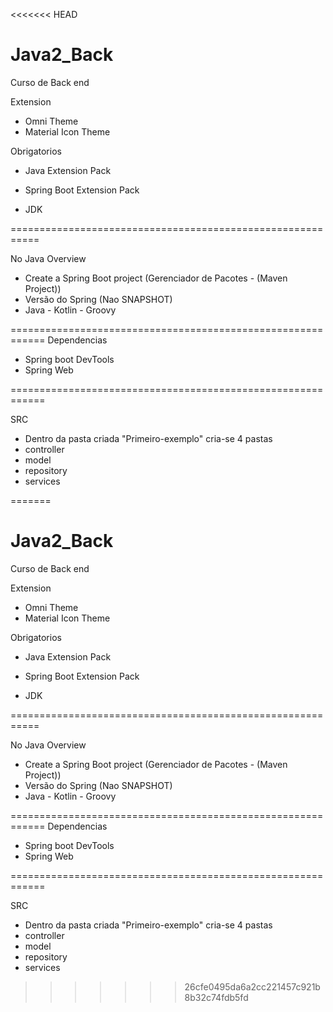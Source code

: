 <<<<<<< HEAD
# Java2_Back


Curso de Back end

Extension <br>
  - Omni Theme
  - Material Icon Theme

Obrigatorios
  - Java Extension Pack
  - Spring Boot Extension Pack

  - JDK

===========================================================

No Java Overview
  - Create a Spring Boot project (Gerenciador de Pacotes - (Maven Project))
  - Versão do Spring (Nao SNAPSHOT)
  - Java - Kotlin - Groovy



============================================================
Dependencias 
  - Spring boot DevTools
  - Spring Web

============================================================

SRC
  - Dentro da pasta criada "Primeiro-exemplo" cria-se 4 pastas
  - controller
  - model
  - repository
  - services
    
=======
# Java2_Back


Curso de Back end

Extension <br>
  - Omni Theme
  - Material Icon Theme

Obrigatorios
  - Java Extension Pack
  - Spring Boot Extension Pack

  - JDK

===========================================================

No Java Overview
  - Create a Spring Boot project (Gerenciador de Pacotes - (Maven Project))
  - Versão do Spring (Nao SNAPSHOT)
  - Java - Kotlin - Groovy



============================================================
Dependencias 
  - Spring boot DevTools
  - Spring Web

============================================================

SRC
  - Dentro da pasta criada "Primeiro-exemplo" cria-se 4 pastas
  - controller
  - model
  - repository
  - services
    
>>>>>>> 26cfe0495da6a2cc221457c921b8b32c74fdb5fd
